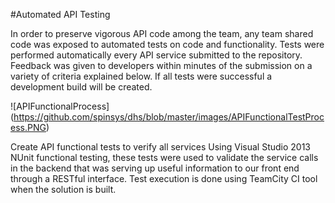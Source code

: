 #Automated API Testing

In order to preserve vigorous API code among the team, any team shared code was exposed to automated tests on code and functionality. Tests were performed automatically every API service submitted to the repository. Feedback was given to developers within minutes of the submission on a variety of criteria explained below. If all tests were successful a development build will be created. 

![APIFunctionalProcess] (https://github.com/spinsys/dhs/blob/master/images/APIFunctionalTestProcess.PNG)

Create API functional tests to verify all services
Using Visual Studio 2013 NUnit functional testing, these tests were used to validate the service calls in the backend that was serving up useful information to our front end through a RESTful interface. Test execution is done using TeamCity CI tool when the solution is built. 
